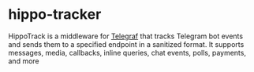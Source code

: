 # hippo-tracker
HippoTrack is a middleware for [Telegraf](https://telegraf.js.org/) that tracks Telegram bot events and sends them to a specified endpoint in a sanitized format. It supports messages, media, callbacks, inline queries, chat events, polls, payments, and more
